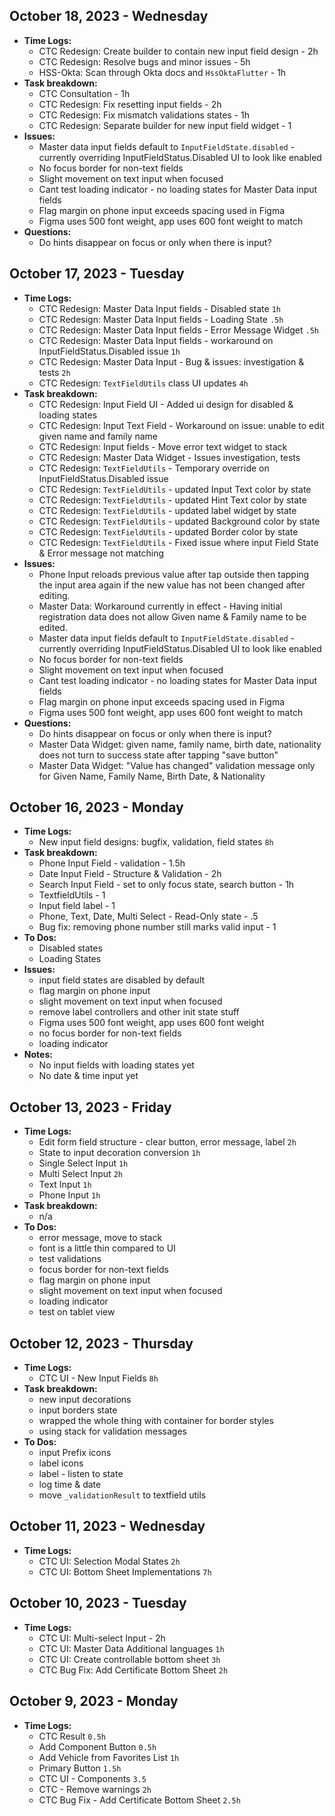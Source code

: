 ## October 18, 2023 - Wednesday
- **Time Logs:**
	- CTC Redesign: Create builder to contain new input field design - 2h
	- CTC Redesign: Resolve bugs and minor issues - 5h
	- HSS-Okta: Scan through Okta docs and `HssOktaFlutter` - 1h
- **Task breakdown:**
	- CTC Consultation - 1h
	- CTC Redesign: Fix resetting input fields - 2h
	- CTC Redesign: Fix mismatch validations states - 1h
	- CTC Redesign: Separate builder for new input field widget - 1
- **Issues:**
    - Master data input fields default to `InputFieldState.disabled` - currently overriding InputFieldStatus.Disabled UI to look like enabled
	- No focus border for non-text fields
	- Slight movement on text input when focused
	- Cant test loading indicator - no loading states for Master Data input fields
	- Flag margin on phone input exceeds spacing used in Figma
	- Figma uses 500 font weight, app uses 600 font weight to match
- **Questions:**
    - Do hints disappear on focus or only when there is input?


## October 17, 2023 - Tuesday
- **Time Logs:**
	- CTC Redesign: Master Data Input fields - Disabled state `1h`
	- CTC Redesign: Master Data Input fields - Loading State `.5h`
	- CTC Redesign: Master Data Input fields - Error Message Widget `.5h`
	- CTC Redesign: Master Data Input fields - workaround on InputFieldStatus.Disabled issue `1h`
	- CTC Redesign: Master Data Input - Bug & issues: investigation & tests `2h`
	- CTC Redesign: `TextFieldUtils` class UI updates  `4h`
- **Task breakdown:**
	- CTC Redesign: Input Field UI - Added ui design for disabled & loading states
	- CTC Redesign: Input Text Field - Workaround on issue: unable to edit given name and family name
	- CTC Redesign: Input fields - Move error text widget to stack
	- CTC Redesign: Master Data Widget - Issues investigation, tests
	- CTC Redesign: `TextFieldUtils` - Temporary override on InputFieldStatus.Disabled issue
	- CTC Redesign: `TextFieldUtils` - updated Input Text color by state
	- CTC Redesign: `TextFieldUtils` - updated Hint Text color by state
	- CTC Redesign: `TextFieldUtils` - updated label widget by state
	- CTC Redesign: `TextFieldUtils` - updated Background color by state
	- CTC Redesign: `TextFieldUtils` - updated Border color by state
	- CTC Redesign: `TextFieldUtils` - Fixed issue where input Field State & Error message not matching
- **Issues:**
	- Phone Input reloads previous value after tap outside then tapping the input area again if the new value has not been changed after editing.
    - Master Data: Workaround currently in effect - Having initial registration data does not allow Given name & Family name to be edited.
    - Master data input fields default to `InputFieldState.disabled` - currently overriding InputFieldStatus.Disabled UI to look like enabled
	- No focus border for non-text fields
	- Slight movement on text input when focused
	- Cant test loading indicator - no loading states for Master Data input fields
	- Flag margin on phone input exceeds spacing used in Figma
	- Figma uses 500 font weight, app uses 600 font weight to match
- **Questions:**
    - Do hints disappear on focus or only when there is input?
    - Master Data Widget: given name, family name, birth date, nationality does not turn to success state after tapping "save button"
    - Master Data Widget: "Value has changed" validation message only for Given Name, Family Name, Birth Date, & Nationality


## October 16, 2023 - Monday
- **Time Logs:**
    - New input field designs: bugfix, validation, field states `8h`
- **Task breakdown:**
	- Phone Input Field - validation - 1.5h
	- Date Input Field - Structure & Validation - 2h
	- Search Input Field - set to only focus state, search button - 1h
	- TextfieldUtils - 1
	- Input field label - 1
	- Phone, Text, Date, Multi Select - Read-Only state - .5
	- Bug fix: removing phone number still marks valid input - 1
- **To Dos:**
	- Disabled states
	- Loading States
- **Issues:**
	- input field states are disabled by default
	- flag margin on phone input
	- slight movement on text input when focused
	- remove label controllers and other init state stuff
	- Figma uses 500 font weight, app uses 600 font weight
	- no focus border for non-text fields
	- loading indicator
- **Notes:**
	- No input fields with loading states yet
	- No date & time input yet


## October 13, 2023 - Friday
- **Time Logs:**
    - Edit form field structure - clear button, error message, label `2h`
	- State to input decoration conversion `1h`
	- Single Select Input `1h`
	- Multi Select Input `2h`
	- Text Input `1h`
	- Phone Input `1h`
- **Task breakdown:**
    - n/a
- **To Dos:**
    - error message, move to stack
    - font is a little thin compared to UI
    - test validations
    - focus border for non-text fields
    - flag margin on phone input
    - slight movement on text input when focused
    - loading indicator
    - test on tablet view


## October 12, 2023 - Thursday
- **Time Logs:**
    - CTC UI - New Input Fields `8h`
- **Task breakdown:**
    - new input decorations
    - input borders state
    - wrapped the whole thing with container for border styles
    - using stack for validation messages
- **To Dos:**
    - input Prefix icons
    - label icons
    - label - listen to state
    - log time & date
    - move `_validationResult` to textfield utils


## October 11, 2023 - Wednesday
- **Time Logs:**
    - CTC UI: Selection Modal States `2h`
    - CTC UI: Bottom Sheet Implementations `7h`


## October 10, 2023 - Tuesday
- **Time Logs:**
    - CTC UI: Multi-select Input - 2h
    - CTC UI: Master Data Additional languages `1h`
    - CTC UI: Create controllable bottom sheet `3h`
    - CTC Bug Fix: Add Certificate Bottom Sheet `2h`


## October 9, 2023 - Monday
- **Time Logs:**
    - CTC Result `0.5h`
    - Add Component Button `0.5h`
    - Add Vehicle from Favorites List `1h`
    - Primary Button `1.5h`
    - CTC UI - Components `3.5`
    - CTC - Remove warnings `2h`
    - CTC Bug Fix - Add Certificate Bottom Sheet `2.5h`